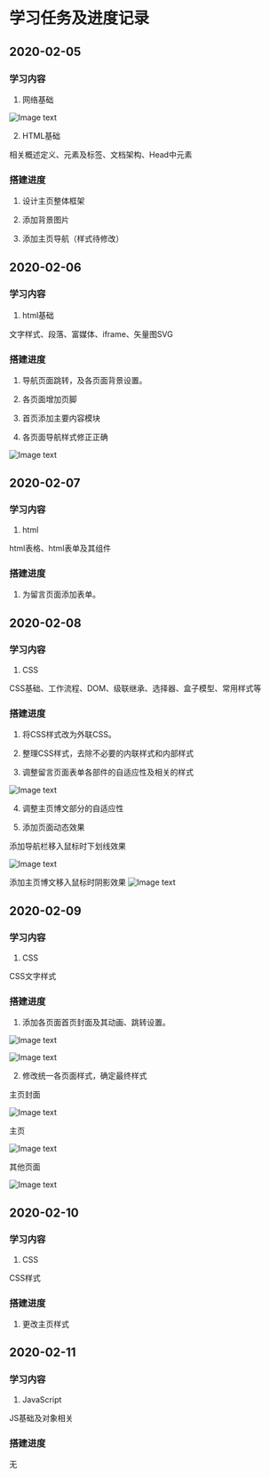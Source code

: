 # 学习任务及进度记录

## 2020-02-05

### 学习内容

1. 网络基础

![Image text](https://github.com/ChangeZ24/Lynn-Blog/blob/dev/images/mdpicture/internet.jpg)

2. HTML基础

相关概述定义、元素及标签、文档架构、Head中元素

### 搭建进度

1. 设计主页整体框架

2. 添加背景图片

3. 添加主页导航（样式待修改）

## 2020-02-06

### 学习内容

1. html基础

文字样式、段落、富媒体、iframe、矢量图SVG

### 搭建进度

1. 导航页面跳转，及各页面背景设置。

2. 各页面增加页脚

3. 首页添加主要内容模块

4. 各页面导航样式修正正确

![Image text](https://github.com/ChangeZ24/Lynn-Blog/blob/dev/images/mdpicture/htmlweb.jpg)


## 2020-02-07

### 学习内容

1. html

html表格、html表单及其组件

### 搭建进度

1. 为留言页面添加表单。

## 2020-02-08

### 学习内容

1. CSS

CSS基础、工作流程、DOM、级联继承、选择器、盒子模型、常用样式等

### 搭建进度

1. 将CSS样式改为外联CSS。

2. 整理CSS样式，去除不必要的内联样式和内部样式

3. 调整留言页面表单各部件的自适应性及相关的样式

![Image text](https://github.com/ChangeZ24/Lynn-Blog/blob/dev/images/mdpicture/messagehtml.jpg)

4. 调整主页博文部分的自适应性

5. 添加页面动态效果

添加导航栏移入鼠标时下划线效果

![Image text](https://github.com/ChangeZ24/Lynn-Blog/blob/dev/images/mdpicture/CSS1.jpg)

添加主页博文移入鼠标时阴影效果
![Image text](https://github.com/ChangeZ24/Lynn-Blog/blob/dev/images/mdpicture/CSS2.jpg)

## 2020-02-09

### 学习内容

1. CSS

CSS文字样式

### 搭建进度

1. 添加各页面首页封面及其动画、跳转设置。

![Image text](https://github.com/ChangeZ24/Lynn-Blog/blob/dev/images/mdpicture/CSS3.jpg)

![Image text](https://github.com/ChangeZ24/Lynn-Blog/blob/dev/images/mdpicture/CSS4.jpg)

2. 修改统一各页面样式，确定最终样式

主页封面

![Image text](https://github.com/ChangeZ24/Lynn-Blog/blob/dev/images/mdpicture/02092.jpg)

主页

![Image text](https://github.com/ChangeZ24/Lynn-Blog/blob/dev/images/mdpicture/02093.jpg)

其他页面

![Image text](https://github.com/ChangeZ24/Lynn-Blog/blob/dev/images/mdpicture/02091.jpg)

## 2020-02-10

### 学习内容

1. CSS

CSS样式

### 搭建进度

1. 更改主页样式

## 2020-02-11

### 学习内容

1. JavaScript

JS基础及对象相关

### 搭建进度

无
